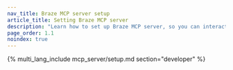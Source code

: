 ```yaml
---
nav_title: Braze MCP server setup
article_title: Setting Braze MCP server
description: "Learn how to set up Braze MCP server, so you can interact with your Braze data using natural-language tools like Claude and Cursor."
page_order: 1.1
noindex: true
---
```


{% multi_lang_include mcp_server/setup.md section="developer" %}
